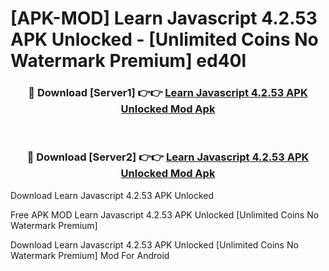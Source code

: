 # [APK-MOD] Learn Javascript 4.2.53 APK Unlocked - [Unlimited Coins No Watermark Premium] ed40l



<div align="center">
<h3>🔴 Download [Server1] 👉👉 <a href="https://momento.my/?title=Learn_Javascript_4.2.53_APK_Unlocked">Learn Javascript 4.2.53 APK Unlocked Mod Apk</a></h3><br>

<h3>🔴 Download [Server2] 👉👉 <a href="https://momento.my/?title=Learn_Javascript_4.2.53_APK_Unlocked">Learn Javascript 4.2.53 APK Unlocked Mod Apk</a></h3>
</div>



Download Learn Javascript 4.2.53 APK Unlocked 

Free APK MOD Learn Javascript 4.2.53 APK Unlocked [Unlimited Coins No Watermark Premium]

Download Learn Javascript 4.2.53 APK Unlocked [Unlimited Coins No Watermark Premium] Mod For Android
